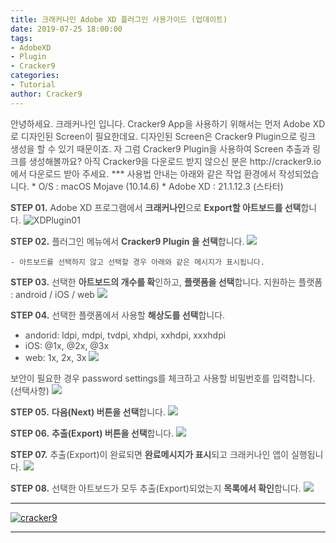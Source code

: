 ```yaml
---
title: 크래커나인 Adobe XD 플러그인 사용가이드 (업데이트)
date: 2019-07-25 18:00:00
tags: 
- AdobeXD
- Plugin
- Cracker9
categories:
- Tutorial
author: Cracker9
---
```

<span style="color:#4d4d4d">
안녕하세요. 크래커나인 입니다.
Cracker9 App을 사용하기 위해서는 먼저 Adobe XD 로 디자인된 Screen이 필요한데요.
디자인된 Screen은 Cracker9 Plugin으로 링크 생성을 할 수 있기 때문이죠.
자 그럼 Cracker9 Plugin을 사용하여 Screen 추출과 링크를 생성해볼까요?
아직 Cracker9을 다운로드 받지 않으신 분은 http://cracker9.io 에서 다운로드 받아 주세요.
***
사용법 안내는 아래와 같은 작업 환경에서 작성되었습니다.
* O/S : macOS Mojave (10.14.6)
* Adobe XD : 21.1.12.3 (스타터)

<span style="color:#4d4d4d">**STEP 01.**  Adobe XD 프로그램에서 **크래커나인**으로 **Export할 아트보드를 선택**합니다.
![XDPlugin01](/img/HowToUseXDPlugin/01.png)

<span style="color:#4d4d4d">**STEP 02.**   플러그인 메뉴에서 **Cracker9 Plugin 을 선택**합니다.
![](/img/HowToUseXDPlugin/02.png)

    - 아트보드를 선택하지 않고 선택할 경우 아래와 같은 메시지가 표시됩니다.
<span style="color:#4d4d4d">**STEP 03.**   선택한 **아트보드의 개수를 확**인하고, **플랫폼을 선택**합니다.
    지원하는 플랫폼 : android / iOS / web
![](/img/HowToUseXDPlugin/03.png)

<span style="color:#4d4d4d">**STEP 04.**   선택한 플랫폼에서 사용할 **해상도를 선택**합니다.
* andorid: ldpi, mdpi, tvdpi, xhdpi, xxhdpi, xxxhdpi
* iOS: @1x, @2x, @3x
* web: 1x, 2x, 3x
![](/img/HowToUseXDPlugin/04.png)

보안이 필요한 경우 password settings를 체크하고 사용할 비밀번호를 입력합니다. (선택사항)
![](/img/HowToUseXDPlugin/05.png)

<span style="color:#4d4d4d">**STEP 05.**   **다음(Next) 버튼을 선택**합니다.
![](/img/HowToUseXDPlugin/06.png)

<span style="color:#4d4d4d">**STEP 06.**   **추출(Export) 버튼을 선택**합니다.
![](/img/HowToUseXDPlugin/07.png)

<span style="color:#4d4d4d">**STEP 07.**   추출(Export)이 완료되면 **완료메시지가 표시**되고 크래커나인 앱이 실행됩니다.
![](/img/HowToUseXDPlugin/08.png)

<span style="color:#4d4d4d">**STEP 08.**   선택한 아트보드가 모두 추출(Export)되었는지 **목록에서 확인**합니다.
![](/img/HowToUseXDPlugin/09.png)

_____
 <a href="http://www.cracker9.io?utm_medium=cpc&utm_source=blog_origin&utm_campaign=0.11.x&utm_content=How_to_use_plugin" onclick="gtag('event', 'button click', {'event_category': 'Homepage','event_label': 'How to Use Plugin'});">![cracker9](/img/Logo/Cracker9_Symbollogo.png?raw=true)</a>
_____